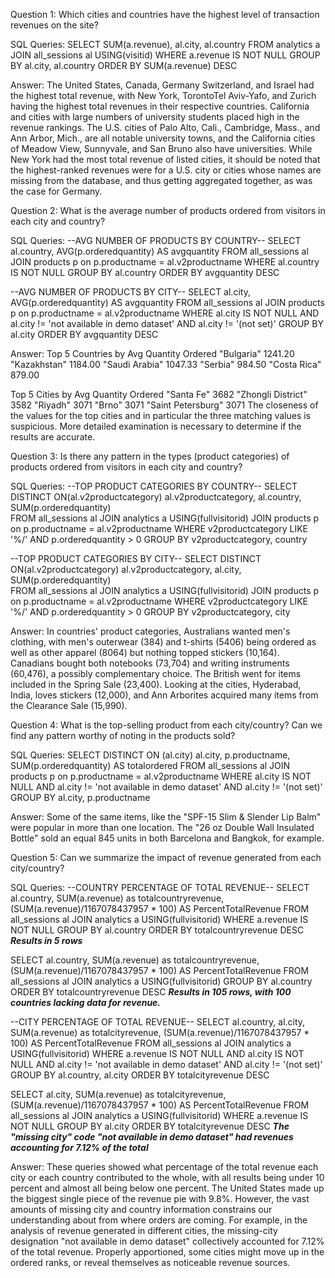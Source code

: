 Question 1: Which cities and countries have the highest level of transaction revenues on the site?

SQL Queries:
SELECT SUM(a.revenue), al.city, al.country FROM analytics a
JOIN all_sessions al USING(visitid)
WHERE a.revenue IS NOT NULL 
GROUP BY al.city, al.country
ORDER BY SUM(a.revenue) DESC

Answer: The United States, Canada, Germany Switzerland, and Israel had the highest total revenue, with New York, TorontoTel Aviv-Yafo, and Zurich having the highest total revenues in their respective countries. California and cities with large numbers of university students placed high in the revenue rankings. The U.S. cities of Palo Alto, Cali., Cambridge, Mass., and Ann Arbor, Mich., are all notable university towns, and the California cities of Meadow View, Sunnyvale, and San Bruno also have universities. While New York had the most total revenue of listed cities, it should be noted that the highest-ranked revenues were for a U.S. city or cities whose names are missing from the database, and thus getting aggregated together, as was the case for Germany.



Question 2: What is the average number of products ordered from visitors in each city and country?

SQL Queries:
--AVG NUMBER OF PRODUCTS BY COUNTRY--
SELECT al.country, AVG(p.orderedquantity) AS avgquantity
FROM all_sessions al
JOIN products p on p.productname = al.v2productname
WHERE al.country IS NOT NULL 
GROUP BY al.country
ORDER BY avgquantity DESC

--AVG NUMBER OF PRODUCTS BY CITY--
SELECT al.city, AVG(p.orderedquantity) AS avgquantity
FROM all_sessions al
JOIN products p on p.productname = al.v2productname
WHERE al.city IS NOT NULL AND al.city != 'not available in demo dataset'
	AND al.city != '(not set)'
GROUP BY al.city
ORDER BY avgquantity DESC

Answer:
Top 5 Countries by Avg Quantity Ordered
"Bulgaria"	1241.20
"Kazakhstan"	1184.00
"Saudi Arabia"	1047.33
"Serbia"	984.50
"Costa Rica"	879.00

Top 5 Cities by Avg Quantity Ordered
"Santa Fe"	3682
"Zhongli District"	3582
"Riyadh"	3071
"Brno"	3071
"Saint Petersburg"	3071
The closeness of the values for the top cities and in particular the three matching values is suspicious. More detailed examination is necessary to determine if the results are accurate.


Question 3: Is there any pattern in the types (product categories) of products ordered from visitors in each city and country?

SQL Queries:
--TOP PRODUCT CATEGORIES BY COUNTRY--
SELECT DISTINCT ON(al.v2productcategory) al.v2productcategory, al.country, 
	SUM(p.orderedquantity)           
FROM all_sessions al
JOIN analytics a USING(fullvisitorid)
JOIN products p on p.productname = al.v2productname
WHERE v2productcategory LIKE '%/' AND p.orderedquantity > 0
GROUP BY v2productcategory, country

--TOP PRODUCT CATEGORIES BY CITY--
SELECT DISTINCT ON(al.v2productcategory) al.v2productcategory, al.city, 
	SUM(p.orderedquantity)           
FROM all_sessions al
JOIN analytics a USING(fullvisitorid)
JOIN products p on p.productname = al.v2productname
WHERE v2productcategory LIKE '%/' AND p.orderedquantity > 0
GROUP BY v2productcategory, city

Answer:
In countries' product categories, Australians wanted men's clothing, with men's outerwear (384) and t-shirts (5406) being ordered as well as other apparel (8064) but nothing topped stickers (10,164). Canadians bought both notebooks (73,704) and writing instruments (60,476), a possibly complementary choice. The British went for items included in the Spring Sale (23,400).
Looking at the cities, Hyderabad, India, loves stickers (12,000), and Ann Arborites acquired many items from the Clearance Sale (15,990).


Question 4: What is the top-selling product from each city/country? Can we find any pattern worthy of noting in the products sold?

SQL Queries:
SELECT DISTINCT ON (al.city) al.city, p.productname, SUM(p.orderedquantity) AS totalordered
FROM all_sessions al
JOIN products p on p.productname = al.v2productname
WHERE al.city IS NOT NULL 
	AND al.city != 'not available in demo dataset'
	AND al.city != '(not set)'
GROUP BY al.city, p.productname

Answer: Some of the same items, like the "SPF-15 Slim & Slender Lip Balm" were popular in more than one location. The "26 oz Double Wall Insulated Bottle" sold an equal 845 units in both Barcelona and Bangkok, for example.



Question 5: Can we summarize the impact of revenue generated from each city/country?

SQL Queries:
--COUNTRY PERCENTAGE OF TOTAL REVENUE--
SELECT al.country, SUM(a.revenue) as totalcountryrevenue, 
	(SUM(a.revenue)/1167078437957 * 100) AS PercentTotalRevenue
FROM all_sessions al
JOIN analytics a USING(fullvisitorid)
WHERE a.revenue IS NOT NULL
GROUP BY al.country
ORDER BY totalcountryrevenue DESC
***Results in 5 rows***

SELECT al.country, SUM(a.revenue) as totalcountryrevenue, 
	(SUM(a.revenue)/1167078437957 * 100) AS PercentTotalRevenue
FROM all_sessions al
JOIN analytics a USING(fullvisitorid)
GROUP BY al.country
ORDER BY totalcountryrevenue DESC
***Results in 105 rows, with 100 countries lacking data for revenue.***

--CITY PERCENTAGE OF TOTAL REVENUE--
SELECT al.country, al.city, SUM(a.revenue) as totalcityrevenue, 
	(SUM(a.revenue)/1167078437957 * 100) AS PercentTotalRevenue
FROM all_sessions al
JOIN analytics a USING(fullvisitorid)
WHERE a.revenue IS NOT NULL
	AND al.city IS NOT NULL 
	AND al.city != 'not available in demo dataset'
	AND al.city != '(not set)'
GROUP BY al.country, al.city
ORDER BY totalcityrevenue DESC

SELECT al.city, SUM(a.revenue) as totalcityrevenue, 
	(SUM(a.revenue)/1167078437957 * 100) AS PercentTotalRevenue
FROM all_sessions al
JOIN analytics a USING(fullvisitorid)
WHERE a.revenue IS NOT NULL
GROUP BY al.city
ORDER BY totalcityrevenue DESC
***The "missing city" code "not available in demo dataset" had revenues accounting for 7.12% of the total***

Answer:
These queries showed what percentage of the total revenue each city or each country contributed to the whole, with all results being under 10 percent and almost all being below one percent. The United States made up the biggest single piece of the revenue pie with 9.8%. However, the vast amounts of missing city and country information constrains our understanding about from where orders are coming. For example, in the analysis of revenue generated in different cities, the missing-city designation "not available in demo dataset" collectively accounted for 7.12% of the total revenue. Properly apportioned, some cities might move up in the ordered ranks, or reveal themselves as noticeable revenue sources.

